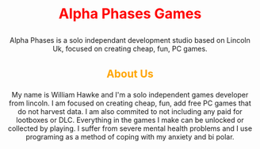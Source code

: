 #  <p align=center> <span style="color:red"> Alpha Phases Games </span>

<p align=center> Alpha Phases is a solo independant development studio based on Lincoln Uk, focused on creating cheap, fun, PC games. 

## <p align=center> <span style="color:orange"> About Us </span>

<p align=center> My name is William Hawke and I'm a solo independent games developer from lincoln. I am focused on creating cheap, fun, add free PC games that do not harvest data. I am also commited to not including any paid for lootboxes or DLC. Everything in the games I make can be unlocked or collected by playing. I suffer from severe mental health problems and I use programing as a method of coping with my anxiety and bi polar.
